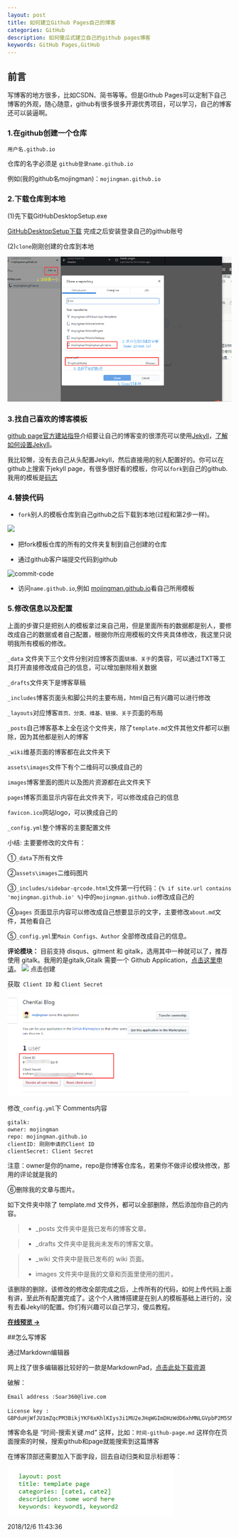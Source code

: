 ```yaml
---
layout: post
title: 如何建立Github Pages自己的博客
categories: GitHub
description: 如何傻瓜式建立自己的github pages博客
keywords: GitHub Pages,GitHub
---
```

## 前言
写博客的地方很多，比如CSDN、简书等等。但是Github Pages可以定制下自己博客的外观，随心随意，github有很多很多开源优秀项目，可以学习，自己的博客还可以装逼啊。

### 1.在github创建一个仓库
    用户名.github.io
仓库的名字必须是 `github登录name.github.io `

例如(我的github名mojingman)：`mojingman.github.io`

### 2.下载仓库到本地

(1)先下载GitHubDesktopSetup.exe

[GitHubDesktopSetup下载](https://desktop.githubusercontent.com/releases/1.5.0-2f0c701f/GitHubDesktopSetup.exe) 完成之后安装登录自己的github账号

(2)`clone`刚刚创建的仓库到本地

![clone-code](/images/posts/github/clone-code.png)


### 3.找自己喜欢的博客模板

 [github page官方建站指导](https://pages.github.com)介绍要让自己的博客变的很漂亮可以使用[Jekyll](https://jekyllrb.com/)，[了解如何设置Jekyll](https://jekyllrb.com/docs/)。

我比较懒，没有去自己从头配置Jekyll，然后直接用的别人配置好的。你可以在github上搜索下jekyll page，有很多很好看的模板，你可以`fork`到自己的github.我用的模板是[码志](https://github.com/mzlogin/mzlogin.github.io)

### 4.替换代码

* `fork`别人的模板仓库到自己github之后下载到本地(过程和第2步一样)。

![](/images/posts/github/fork-code)

* 把fork模板仓库的所有的文件夹复制到自己创建的仓库

* 通过github客户端提交代码到github

![commit-code](/images/posts/github/push-code)

* 访问`name.github.io`,例如 [mojingman.github.io](mojingman.github.io)看自己所用模板


### 5.修改信息以及配置
  
上面的步骤只是把别人的模板拿过来自己用，但是里面所有的数据都是别人，要修改成自己的数据或者自己配置，根据你所应用模板的文件夹具体修改，我这里只说明我所有模板的修改。

`_data` 文件夹下三个文件分别对应博客页面`链接、关于`的类容，可以通过TXT等工具打开直接修改成自己的信息，可以增加删除相关数据

`_drafts`文件夹下是博客草稿

`_includes`博客页面头和脚公共的主要布局，html自己有兴趣可以进行修改

`_layouts`对应博客`首页、分类、维基、链接、关于`页面的布局

`_posts`自己博客基本上全在这个文件夹，除了`template.md`文件其他文件都可以删除，因为其他都是别人的博客

`_wiki`维基页面的博客都在此文件夹下

`assets\images`文件下有个二维码可以换成自己的

`images`博客里面的图片以及图片资源都在此文件夹下

`pages`博客页面显示内容在此文件夹下，可以修改成自己的信息

`favicon.ico`网站logo，可以换成自己的

`_config.yml`整个博客的主要配置文件

小结: 主要要修改的文件有：

①`_data`下所有文件

②`assets\images`二维码图片

③`_includes/sidebar-qrcode.html`文件第一行代码：`{% if site.url contains 'mojingman.github.io' %}`中的`mojingman.github.io`修改成自己的

④`pages` 页面显示内容可以修改成自己想要显示的文字，主要修改`about.md`文件，其他看自己

⑤`_config.yml`里`Main Configs、Author` 全部修改成自己的信息。

**评论模块：** 目前支持 disqus、gitment 和 gitalk，选用其中一种就可以了，推荐使用 gitalk。我用的是gitalk,Gitalk 需要一个 Github Application，[点击这里申请](https://github.com/settings/applications/new)。
![](/images/posts/github/register-blog)
点击创建

获取` Client ID` 和 `Client Secret`
![](/images/posts/github/show-bolg.png)

修改`_config.yml`下 Comments内容

    gitalk:
    owner: mojingman
    repo: mojingman.github.io
    clientID: 刚刚申请的Client ID
    clientSecret: Client Secret
注意：owner是你的name，repo是你博客仓库名，若果你不做评论模块修改，那用的评论就是我的

⑥删除我的文章与图片。

  如下文件夹中除了 template.md 文件外，都可以全部删除，然后添加你自己的内容。

> * _posts 文件夹中是我已发布的博客文章。

> * _drafts 文件夹中是我尚未发布的博客文章。

> * _wiki 文件夹中是我已发布的 wiki 页面。
>
> * images 文件夹中是我的文章和页面里使用的图片。

该删除的删除，该修改的修改全部完成之后，上传所有的代码，如何上传代码上面有讲，至此所有配置完成了。这个个人微博搭建是在别人的模板基础上进行的，没有去看Jekyll的配置。你们有兴趣可以自己学习，傻瓜教程。

**[在线预览 &rarr;](https://mojingman.github.io)**

##怎么写博客

通过Markdown编辑器

网上找了很多编辑器比较好的一款是MarkdownPad，[点击此处下载资源](http://www.markdownpad.com/download.html)

破解：

    Email address :Soar360@live.com

    License key : 
    GBPduHjWfJU1mZqcPM3BikjYKF6xKhlKIys3i1MU2eJHqWGImDHzWdD6xhMNLGVpbP2M5SN6bnxn2kSE8qHqNY5QaaRxmO3YSMHxlv2EYpjdwLcPwfeTG7kUdnhKE0vVy4RidP6Y2wZ0q74f47fzsZo45JE2hfQBFi2O9Jldjp1mW8HUpTtLA2a5/sQytXJUQl/QKO0jUQY4pa5CCx20sV1ClOTZtAGngSOJtIOFXK599sBr5aIEFyH0K7H4BoNMiiDMnxt1rD8Vb/ikJdhGMMQr0R4B+L3nWU97eaVPTRKfWGDE8/eAgKzpGwrQQoDh+nzX1xoVQ8NAuH+s4UcSeQ==

博客命名是 “时间-搜索关键.md” 这样，比如：`时间-github-page.md` 这样你在页面搜索的时候，搜索github和page就能搜索到这篇博客

在博客顶部还需要加入下面字段，回去自动归类和显示标题等：

![](/images/posts/github/show-config.png)

2018/12/6 11:43:36